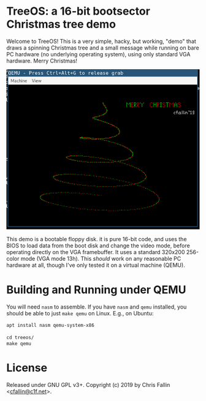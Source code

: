 TreeOS: a 16-bit bootsector Christmas tree demo
===============================================

Welcome to TreeOS! This is a very simple, hacky, but working, "demo" that draws
a spinning Christmas tree and a small message while running on bare PC hardware
(no underlying operating system), using only standard VGA hardware. Merry
Christmas!

![Screenshot of TreeOS running inside QEMU](screenshot.png?raw=true)

This demo is a bootable floppy disk. it is pure 16-bit code, and uses the BIOS
to load data from the boot disk and change the video mode, before operating
directly on the VGA framebuffer. It uses a standard 320x200 256-color mode (VGA
mode 13h). This *should* work on any reasonable PC hardware at all, though I've
only tested it on a virtual machine (QEMU).

Building and Running under QEMU
===============================

You will need `nasm` to assemble. If you have `nasm` and `qemu` installed, you
should be able to just `make qemu` on Linux. E.g., on Ubuntu:

    apt install nasm qemu-system-x86

    cd treeos/
    make qemu

License
=======

Released under GNU GPL v3+. Copyright (c) 2019 by Chris Fallin
&lt;cfallin@c1f.net&gt;.
